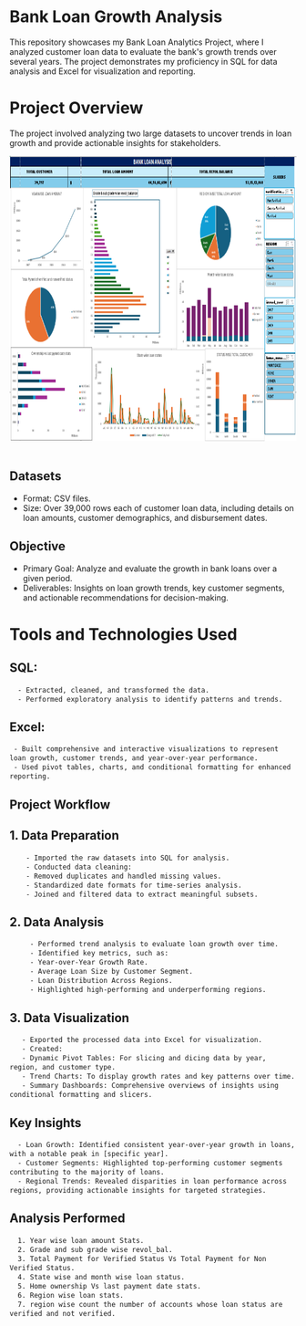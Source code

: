 # Bank Loan Growth Analysis

This repository showcases my Bank Loan Analytics Project, where I analyzed customer loan data to evaluate the bank's growth trends over several years. The project demonstrates my proficiency in SQL for data analysis and Excel for visualization and reporting.

# Project Overview

The project involved analyzing two large datasets to uncover trends in loan growth and provide actionable insights for stakeholders.

<img src ="https://github.com/Anwisha99/BANK-LOAN-ANALYSIS/blob/main/images/bank_loan_dashboard.png" width="900" height="500" alt="dashboard"/> &emsp;

## Datasets
  - Format: CSV files.
  - Size: Over 39,000 rows each of customer loan data, including details on loan amounts, customer demographics, and disbursement dates.
## Objective
  - Primary Goal: Analyze and evaluate the growth in bank loans over a given period.
  - Deliverables: Insights on loan growth trends, key customer segments, and actionable recommendations for decision-making.

# Tools and Technologies Used
  ## SQL:

      - Extracted, cleaned, and transformed the data.
      - Performed exploratory analysis to identify patterns and trends.
  ## Excel:

     - Built comprehensive and interactive visualizations to represent loan growth, customer trends, and year-over-year performance.
     - Used pivot tables, charts, and conditional formatting for enhanced reporting.
     
## Project Workflow

  ## 1. Data Preparation
        - Imported the raw datasets into SQL for analysis.
        - Conducted data cleaning:
        - Removed duplicates and handled missing values.
        - Standardized date formats for time-series analysis.
        - Joined and filtered data to extract meaningful subsets.
  ## 2. Data Analysis
         - Performed trend analysis to evaluate loan growth over time.
         - Identified key metrics, such as:
         - Year-over-Year Growth Rate.
         - Average Loan Size by Customer Segment.
         - Loan Distribution Across Regions.
         - Highlighted high-performing and underperforming regions.
  ## 3. Data Visualization
       - Exported the processed data into Excel for visualization.
       - Created:
       - Dynamic Pivot Tables: For slicing and dicing data by year, region, and customer type.
       - Trend Charts: To display growth rates and key patterns over time.
       - Summary Dashboards: Comprehensive overviews of insights using conditional formatting and slicers.

  ## Key Insights
  
      - Loan Growth: Identified consistent year-over-year growth in loans, with a notable peak in [specific year].
      - Customer Segments: Highlighted top-performing customer segments contributing to the majority of loans.
      - Regional Trends: Revealed disparities in loan performance across regions, providing actionable insights for targeted strategies.

  ## Analysis Performed
  
      1. Year wise loan amount Stats.
      2. Grade and sub grade wise revol_bal.
      3. Total Payment for Verified Status Vs Total Payment for Non Verified Status.
      4. State wise and month wise loan status.
      5. Home ownership Vs last payment date stats.
      6. Region wise loan stats.
      7. region wise count the number of accounts whose loan status are verified and not verified.


